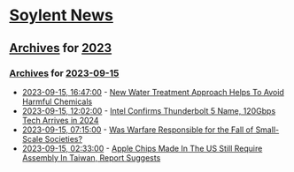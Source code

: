 # [Soylent News](../../../README.md)

## [Archives](../../index.md) for [2023](../index.md)

### [Archives](../../index.md) for [2023-09-15](index.md)

* [2023-09-15, 16:47:00](https://soylentnews.org/article.pl?sid=23/09/13/0656250&from=rss) - [New Water Treatment Approach Helps To Avoid Harmful Chemicals](https://soylentnews.org/article.pl?sid=23/09/13/0656250&from=rss)
* [2023-09-15, 12:02:00](https://soylentnews.org/article.pl?sid=23/09/13/0651217&from=rss) - [Intel Confirms Thunderbolt 5 Name, 120Gbps Tech Arrives in 2024](https://soylentnews.org/article.pl?sid=23/09/13/0651217&from=rss)
* [2023-09-15, 07:15:00](https://soylentnews.org/article.pl?sid=23/09/13/0647202&from=rss) - [Was Warfare Responsible for the Fall of Small-Scale Societies?](https://soylentnews.org/article.pl?sid=23/09/13/0647202&from=rss)
* [2023-09-15, 02:33:00](https://soylentnews.org/article.pl?sid=23/09/13/0645203&from=rss) - [Apple Chips Made In The US Still Require Assembly In Taiwan, Report Suggests](https://soylentnews.org/article.pl?sid=23/09/13/0645203&from=rss)
